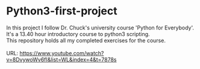 # Python3-first-project
In this project I follow Dr. Chuck's university course 'Python for Everybody'.</br>
It's a 13.40 hour introductory course to python3 scripting.</br>
This repository holds all my completed exercises for the course.</br>
</br>
URL: https://www.youtube.com/watch?v=8DvywoWv6fI&list=WL&index=4&t=7878s
